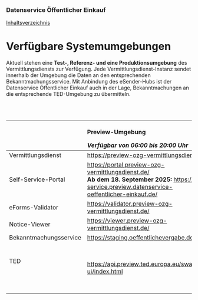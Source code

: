 ### Datenservice Öffentlicher Einkauf
[Inhaltsverzeichnis](/documentation/documentation.md)
<br>

# Verfügbare Systemumgebungen
Aktuell stehen eine **Test-, Referenz- und eine Produktionsumgebung** des Vermittlungsdiensts zur Verfügung. Jede Vermittlungsdienst-Instanz sendet innerhalb der Umgebung die Daten an den entsprechenden Bekanntmachungsservice. Mit Anbindung des eSender-Hubs ist der Datenservice Öffentlicher Einkauf auch in der Lage, Bekanntmachungen an die entsprechende TED-Umgebung zu übermitteln.
<br><br>

<br>

<table class="wrapped">
  <colgroup>
    <col/>
    <col/>
    <col/>
    <col/>
  </colgroup>
  <thead>
    <tr>
      <th style="text-align: left;">
        <br/>
      </th>
      <th style="text-align: left;">
        <p>Preview-Umgebung</p>
        <i>Verfügbar von 06:00 bis 20:00 Uhr</i>
      </th>
      <th style="text-align: left;">
        <p>Staging-Umgebung </p>
         <i>Verfügbar 24/7</i>
      </th>
      <th style="text-align: left;">
        <p>Production-Umgebung </p>
         <i>Verfügbar 24/7</i>
      </th>
    </tr>
  </thead>
  <tbody>
    <tr>
      <td style="text-align: left;">Vermittlungsdienst</td>
      <td style="text-align: left;">
        <a class="external-link" href="https://preview-ozg-vermittlungsdienst.de" rel="nofollow">https://preview-ozg-vermittlungsdienst.de</a>
      </td>
      <td style="text-align: left;">
       <a class="external-link" href="https://staging-ozg-vermittlungsdienst.de" rel="nofollow">https://staging-ozg-vermittlungsdienst.de</a>
      </td>
      <td style="text-align: left;">
        <a class="external-link" href="https://ozg-vermittlungsdienst.de" rel="nofollow">https://ozg-vermittlungsdienst.de</a>
      </td>
    </tr>
    <tr>
      <td style="text-align: left;">Self-Service-Portal</td>
      <td style="text-align: left;">
        <a class="external-link" href="https://portal.preview-ozg-vermittlungsdienst.de/" rel="nofollow">https://portal.preview-ozg-vermittlungsdienst.de/</a>
        <br>
    <strong>Ab dem 18. September 2025:</strong>  
    <a href="https://self-service.preview.datenservice-oeffentlicher-einkauf.de/" rel="nofollow">https://self-service.preview.datenservice-oeffentlicher-einkauf.de/</a>
      </td>
      <td style="text-align: left;">
        <a href="https://portal.staging-ozg-vermittlungsdienst.de/">https://portal.staging-ozg-vermittlungsdienst.de/</a>
        <br>
    <strong>Ab dem 02. Oktober 2025:</strong>  
    <a href="https://self-service.staging.datenservice-oeffentlicher-einkauf.de/" rel="nofollow">https://self-service.staging.datenservice-oeffentlicher-einkauf.de/</a>
      </td>
      <td style="text-align: left;">
        <a href="https://portal.ozg-vermittlungsdienst.de/">https://portal.ozg-vermittlungsdienst.de/</a>
        <br>
    <strong>Vsl. ab dem 06. Oktober 2025:</strong>  
    <a href="https://self-service.datenservice-oeffentlicher-einkauf.de/" rel="nofollow">https://self-service.datenservice-oeffentlicher-einkauf.de/</a>
      </td>
    </tr>
    <tr>
      <td style="text-align: left;">eForms-Validator</td>
      <td style="text-align: left;">
        <a class="external-link" href="https://validator.preview-ozg-vermittlungsdienst.de/" rel="nofollow">https://validator.preview-ozg-vermittlungsdienst.de/</a>
      </td>
      <td style="text-align: left;">
        <a href="https://validator.staging-ozg-vermittlungsdienst.de/">https://validator.staging-ozg-vermittlungsdienst.de/</a>
      </td>
      <td style="text-align: left;">
        <a href="https://validator.ozg-vermittlungsdienst.de">https://validator.ozg-vermittlungsdienst.de</a>
      </td>
    </tr>
        <tr>
      <td style="text-align: left;">Notice-Viewer</td>
      <td style="text-align: left;">
        <a class="external-link" href="https://viewer.preview-ozg-vermittlungsdienst.de/" rel="nofollow">https://viewer.preview-ozg-vermittlungsdienst.de/</a>
      </td>
      <td style="text-align: left;">
        <a href="https://viewer.staging-ozg-vermittlungsdienst.de/">https://viewer.staging-ozg-vermittlungsdienst.de/</a>
      </td>
      <td style="text-align: left;">
        <a href="https://viewer.ozg-vermittlungsdienst.de">https://viewer.ozg-vermittlungsdienst.de</a>
      </td>
    </tr>
    <tr>
  <td style="text-align: left;">Bekanntmachungsservice</td>
  <td style="text-align: left;">
    <a href="https://staging.oeffentlichevergabe.de" rel="nofollow">https://staging.oeffentlichevergabe.de</a>
  </td>
  <td style="text-align: left;">
    <a class="external-link" href="https://staging.oeffentlichevergabe.de" rel="nofollow">https://staging.oeffentlichevergabe.de</a>
  </td>
  <td style="text-align: left;">
    <a class="external-link" href="https://www.oeffentlichevergabe.de" rel="nofollow">https://www.oeffentlichevergabe.de</a>
  </td>
</tr>
    <tr>
      <td style="text-align: left;">
        <p>TED</p>
        <p>
          <br/>
        </p>
      </td>
      <td style="text-align: left;">
        <a class="external-link" href="https://api.preview.ted.europa.eu/swagger-ui/index.html" rel="nofollow">https://api.preview.ted.europa.eu/swagger-ui/index.html</a>
        <br/></td>
      <td style="text-align: left;">
        <p>
          <a class="external-link" href="https://api.preview.ted.europa.eu/swagger-ui/index.html" rel="nofollow">https://api.preview.ted.europa.eu/swagger-ui/index.html</a>
        </p>
        <p></p>
      </td>
      <td style="text-align: left;">
        <p>
          TED-Portal:
          <a class="external-link" href="https://ted.europa.eu/de/" rel="nofollow">https://ted.europa.eu/de/</a>
          <br>
          TED Swagger-UI:
          <a class="external-link" href="https://api.ted.europa.eu/swagger-ui/index.html" rel="nofollow">https://api.ted.europa.eu/swagger-ui/index.html</a>
        </p>
        <p></p>
      </td>
    </tr>
  </tbody>
</table>



